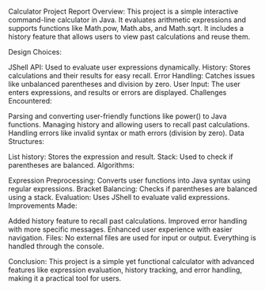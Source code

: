 Calculator Project Report
Overview:
This project is a simple interactive command-line calculator in Java. It evaluates arithmetic expressions and supports functions like Math.pow, Math.abs, and Math.sqrt. It includes a history feature that allows users to view past calculations and reuse them.

Design Choices:

JShell API: Used to evaluate user expressions dynamically.
History: Stores calculations and their results for easy recall.
Error Handling: Catches issues like unbalanced parentheses and division by zero.
User Input: The user enters expressions, and results or errors are displayed.
Challenges Encountered:

Parsing and converting user-friendly functions like power() to Java functions.
Managing history and allowing users to recall past calculations.
Handling errors like invalid syntax or math errors (division by zero).
Data Structures:

List<String> history: Stores the expression and result.
Stack<Character>: Used to check if parentheses are balanced.
Algorithms:

Expression Preprocessing: Converts user functions into Java syntax using regular expressions.
Bracket Balancing: Checks if parentheses are balanced using a stack.
Evaluation: Uses JShell to evaluate valid expressions.
Improvements Made:

Added history feature to recall past calculations.
Improved error handling with more specific messages.
Enhanced user experience with easier navigation.
Files:
No external files are used for input or output. Everything is handled through the console.

Conclusion:
This project is a simple yet functional calculator with advanced features like expression evaluation, history tracking, and error handling, making it a practical tool for users.
